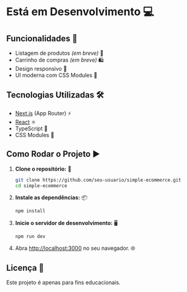 # Está em Desenvolvimento 💻
## Funcionalidades 🚀

- Listagem de produtos _(em breve)_ 🛒
- Carrinho de compras _(em breve)_ 🛍️
- Design responsivo 📱
- UI moderna com CSS Modules 🎨

## Tecnologias Utilizadas 🛠️

- [Next.js](https://nextjs.org/) (App Router) ⚡
- [React](https://react.dev/) ⚛️
- TypeScript 📝
- CSS Modules 💅

## Como Rodar o Projeto ▶️

1. **Clone o repositório:** 📂
   ```bash
   git clone https://github.com/seu-usuario/simple-ecommerce.git
   cd simple-ecommerce
   ```

2. **Instale as dependências:** 📦
   ```bash
   npm install
   ```

3. **Inicie o servidor de desenvolvimento:** 🖥️
   ```bash
   npm run dev
   ```

4. Abra [http://localhost:3000](http://localhost:3000) no seu navegador. 🌐

## Licença 📄

Este projeto é apenas para fins educacionais.

